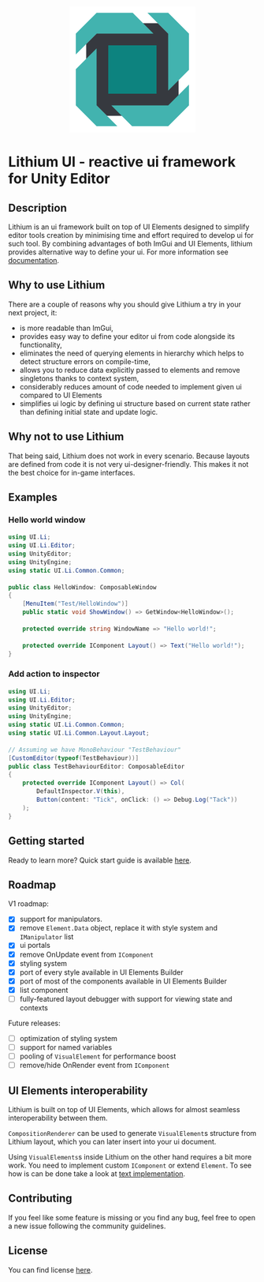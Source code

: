 <p align="center"><img src="Assets~/logo.png" alt="lithium-ui-logo" width="256" height="256" /></p>

# Lithium UI - reactive ui framework for Unity Editor

## Description

Lithium is an ui framework built on top of UI Elements designed to simplify editor tools creation by minimising time and effort required to develop ui for such tool.
By combining advantages of both ImGui and UI Elements, lithium provides alternative way to define your ui.
For more information see [documentation](Documentation~/ui.lithium.md).

## Why to use Lithium

There are a couple of reasons why you should give Lithium a try in your next project, it:

* is more readable than ImGui,
* provides easy way to define your editor ui from code alongside its functionality,
* eliminates the need of querying elements in hierarchy which helps to detect structure errors on compile-time,
* allows you to reduce data explicitly passed to elements and remove singletons thanks to context system,
* considerably reduces amount of code needed to implement given ui compared to UI Elements
* simplifies ui logic by defining ui structure based on current state rather than defining initial state and update logic.

## Why not to use Lithium

That being said, Lithium does not work in every scenario.
Because layouts are defined from code it is not very ui-designer-friendly.
This makes it not the best choice for in-game interfaces.

## Examples

### Hello world window

```csharp
using UI.Li;
using UI.Li.Editor;
using UnityEditor;
using UnityEngine;
using static UI.Li.Common.Common;

public class HelloWindow: ComposableWindow
{
    [MenuItem("Test/HelloWindow")]
    public static void ShowWindow() => GetWindow<HelloWindow>();

    protected override string WindowName => "Hello world!";
    
    protected override IComponent Layout() => Text("Hello world!");
}
```

### Add action to inspector

```csharp
using UI.Li;
using UI.Li.Editor;
using UnityEditor;
using UnityEngine;
using static UI.Li.Common.Common;
using static UI.Li.Common.Layout.Layout;

// Assuming we have MonoBehaviour "TestBehaviour"
[CustomEditor(typeof(TestBehaviour))]
public class TestBehaviourEditor: ComposableEditor
{
    protected override IComponent Layout() => Col(
        DefaultInspector.V(this),
        Button(content: "Tick", onClick: () => Debug.Log("Tack"))
    );
}
```

## Getting started

Ready to learn more? Quick start guide is available [here](Documentation~/bootstrap.md).

## Roadmap

V1 roadmap:

- [X] support for manipulators.
- [X] remove `Element.Data` object, replace it with style system and `IManipulator` list
- [X] ui portals
- [X] remove OnUpdate event from `IComponent`
- [x] styling system
- [x] port of every style available in UI Elements Builder
- [x] port of most of the components available in UI Elements Builder
- [x] list component
- [ ] fully-featured layout debugger with support for viewing state and contexts

Future releases:

- [ ] optimization of styling system
- [ ] support for named variables
- [ ] pooling of `VisualElement` for performance boost
- [ ] remove/hide OnRender event from `IComponent`

## UI Elements interoperability

Lithium is built on top of UI Elements, which allows for almost seamless interoperability between them.

`CompositionRenderer` can be used to generate `VisualElement`s structure from Lithium layout, which you can later insert into your ui document.

Using `VisualElements`s inside Lithium on the other hand requires a bit more work. You need to implement custom `IComponent` or extend `Element`.
To see how is can be done take a look at [text implementation](Runtime/Common/Text.cs).

## Contributing

If you feel like some feature is missing or you find any bug, feel free to open a new issue following the community guidelines.

## License

You can find license [here](LICENSE).
